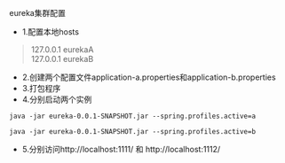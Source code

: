 eureka集群配置

- 1.配置本地hosts
> 127.0.0.1 eurekaA <br>
> 127.0.0.1 eurekaB

- 2.创建两个配置文件application-a.properties和application-b.properties
- 3.打包程序
- 4.分别启动两个实例
```shell script
java -jar eureka-0.0.1-SNAPSHOT.jar --spring.profiles.active=a
```

```shell script
java -jar eureka-0.0.1-SNAPSHOT.jar --spring.profiles.active=b
```

- 5.分别访问http://localhost:1111/ 和 http://localhost:1112/

